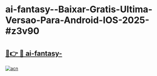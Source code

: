 # ai-fantasy--Baixar-Gratis-Ultima-Versao-Para-Android-IOS-2025-#z3v90

# <h2><a href="https://ainizakaria.my?title=ai-fantasy-&ref=24M">🔗👉 🔴 ai-fantasy-</a></h2>

[![acn](https://github.com/user-attachments/assets/0f9c940e-d8b0-45ae-aac7-cd30a18b3e1c)](https://ainizakaria.my?title=ai-fantasy-&ref=24M)

